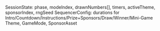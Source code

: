 SessionState: phase, modeIndex, drawnNumbers[], timers, activeTheme, sponsorIndex, rngSeed
SequencerConfig: durations for Intro/Countdown/Instructions/Prize+Sponsors/Draw/Winner/Mini-Game
Theme, GameMode, SponsorAsset